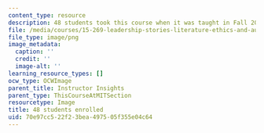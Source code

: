 ```yaml
---
content_type: resource
description: 48 students took this course when it was taught in Fall 2015.
file: /media/courses/15-269-leadership-stories-literature-ethics-and-authority-fall-2015/70e97cc522f23bea497505f355e04c64_48.png
file_type: image/png
image_metadata:
  caption: ''
  credit: ''
  image-alt: ''
learning_resource_types: []
ocw_type: OCWImage
parent_title: Instructor Insights
parent_type: ThisCourseAtMITSection
resourcetype: Image
title: 48 students enrolled
uid: 70e97cc5-22f2-3bea-4975-05f355e04c64
---
```

